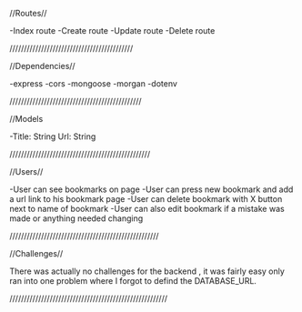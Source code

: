 //Routes//

-Index route 
-Create route 
-Update route 
-Delete route

///////////////////////////////////////////


//Dependencies//


-express
-cors
-mongoose
-morgan
-dotenv

//////////////////////////////////////////////

//Models

-Title: String
Url: String

/////////////////////////////////////////////////

//Users//

-User can see bookmarks on page 
-User can press new bookmark and add a url link to his bookmark page 
-User can delete bookmark with X button next to name of bookmark
-User can also edit bookmark if a mistake was made or anything needed changing

////////////////////////////////////////////////////

//Challenges//

There was actually no challenges for the backend , it was fairly easy only ran into one problem where I forgot to defind the DATABASE_URL.

///////////////////////////////////////////////////////

